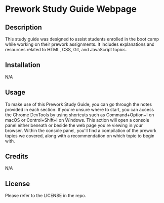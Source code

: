 # Prework Study Guide Webpage

## Description

This study guide was designed to assist students enrolled in the boot camp while working on their prework assignments. It includes explanations and resources related to HTML, CSS, Git, and JavaScript topics.

## Installation

N/A

## Usage

To make use of this Prework Study Guide, you can go through the notes provided in each section. If you're unsure where to start, you can access the Chrome DevTools by using shortcuts such as Command+Option+I on macOS or Control+Shift+I on Windows. This action will open a console panel either beneath or beside the web page you're viewing in your browser. Within the console panel, you'll find a compilation of the prework topics we covered, along with a recommendation on which topic to begin with.

## Credits

N/A

## License

Please refer to the LICENSE in the repo.